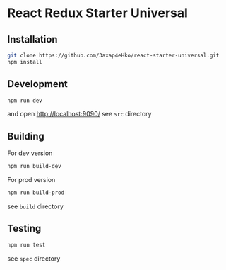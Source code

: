 # React Redux Starter Universal

## Installation

``` bash
git clone https://github.com/3axap4eHko/react-starter-universal.git
npm install
```

## Development

``` bash
npm run dev
```
and open [http://localhost:9090/](http://localhost:9090/)
see `src` directory

## Building
For dev version
``` bash
npm run build-dev
```
For prod version
``` bash
npm run build-prod
```

see `build` directory

## Testing

``` bash
npm run test
```
see `spec` directory

